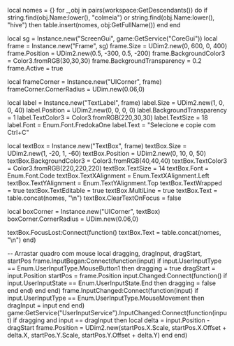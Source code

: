 local nomes = {}
for _,obj in pairs(workspace:GetDescendants()) do
    if string.find(obj.Name:lower(), "colmeia") or string.find(obj.Name:lower(), "hive") then
        table.insert(nomes, obj:GetFullName())
    end
end

local sg = Instance.new("ScreenGui", game:GetService("CoreGui"))
local frame = Instance.new("Frame", sg)
frame.Size = UDim2.new(0, 600, 0, 400)
frame.Position = UDim2.new(0.5, -300, 0.5, -200)
frame.BackgroundColor3 = Color3.fromRGB(30,30,30)
frame.BackgroundTransparency = 0.2
frame.Active = true

local frameCorner = Instance.new("UICorner", frame)
frameCorner.CornerRadius = UDim.new(0.06,0)

local label = Instance.new("TextLabel", frame)
label.Size = UDim2.new(1, 0, 0, 40)
label.Position = UDim2.new(0, 0, 0, 0)
label.BackgroundTransparency = 1
label.TextColor3 = Color3.fromRGB(220,30,30)
label.TextSize = 18
label.Font = Enum.Font.FredokaOne
label.Text = "Selecione e copie com Ctrl+C"

local textBox = Instance.new("TextBox", frame)
textBox.Size = UDim2.new(1, -20, 1, -60)
textBox.Position = UDim2.new(0, 10, 0, 50)
textBox.BackgroundColor3 = Color3.fromRGB(40,40,40)
textBox.TextColor3 = Color3.fromRGB(220,220,220)
textBox.TextSize = 14
textBox.Font = Enum.Font.Code
textBox.TextXAlignment = Enum.TextXAlignment.Left
textBox.TextYAlignment = Enum.TextYAlignment.Top
textBox.TextWrapped = true
textBox.TextEditable = true
textBox.MultiLine = true
textBox.Text = table.concat(nomes, "\n")
textBox.ClearTextOnFocus = false

local boxCorner = Instance.new("UICorner", textBox)
boxCorner.CornerRadius = UDim.new(0.06,0)

textBox.FocusLost:Connect(function()
    textBox.Text = table.concat(nomes, "\n")
end)

-- Arrastar quadro com mouse
local dragging, dragInput, dragStart, startPos
frame.InputBegan:Connect(function(input)
    if input.UserInputType == Enum.UserInputType.MouseButton1 then
        dragging = true
        dragStart = input.Position
        startPos = frame.Position
        input.Changed:Connect(function()
            if input.UserInputState == Enum.UserInputState.End then
                dragging = false
            end
        end)
    end
end)
frame.InputChanged:Connect(function(input)
    if input.UserInputType == Enum.UserInputType.MouseMovement then
        dragInput = input
    end
end)
game:GetService("UserInputService").InputChanged:Connect(function(input)
    if dragging and input == dragInput then
        local delta = input.Position - dragStart
        frame.Position = UDim2.new(startPos.X.Scale, startPos.X.Offset + delta.X, startPos.Y.Scale, startPos.Y.Offset + delta.Y)
    end
end)
